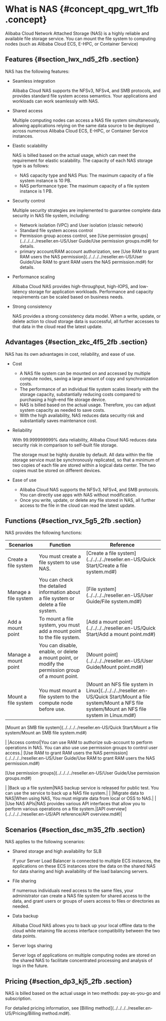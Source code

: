 # What is NAS {#concept_qpg_wrt_1fb .concept}

Alibaba Cloud Network Attached Storage \(NAS\) is a highly reliable and available file storage service. You can mount the file system to computing nodes \(such as Alibaba Cloud ECS, E-HPC, or Container Service\)

## Features {#section_lwx_nd5_2fb .section}

NAS has the following features:

-   Seamless integration

    Alibaba Cloud NAS supports the NFSv3, NFSv4, and SMB protocols, and provides standard file system access semantics. Your applications and workloads can work seamlessly with NAS.

-   Shared access

    Multiple computing nodes can access a NAS file system simultaneously, allowing applications relying on the same data source to be deployed across numerous Alibaba Cloud ECS, E-HPC, or Container Service instances.

-   Elastic scalability

    NAS is billed based on the actual usage, which can meet the requirement for elastic scalability. The capacity of each NAS storage type is as follows:

    -   NAS capacity type and NAS Plus: The maximum capacity of a file system instance is 10 PB.
    -   NAS performance type: The maximum capacity of a file system instance is 1 PB.
-   Security control

    Multiple security strategies are implemented to guarantee complete data security in NAS file system, including:

    -   Network isolation \(VPC\) and User isolation \(classic network\)
    -   Standard file system access control
    -   Permission group access control, see [Use permission groups](../../../../reseller.en-US/User Guide/Use permission groups.md#) for details.
    -   primary account/RAM account authorization, see [Use RAM to grant RAM users the NAS permission](../../../../reseller.en-US/User Guide/Use RAM to grant RAM users the NAS permission.md#) for details.
-   Performance scaling

    Alibaba Cloud NAS provides high-throughput, high-IOPS, and low-latency storage for application workloads. Performance and capacity requirements can be scaled based on business needs.

-   Strong consistency

    NAS provides a strong consistency data model. When a write, update, or delete action to cloud storage data is successful, all further accesses to that data in the cloud read the latest update.


## Advantages {#section_zkc_4f5_2fb .section}

NAS has its own advantages in cost, reliability, and ease of use.

-   Cost
    -   A NAS file system can be mounted on and accessed by multiple compute nodes, saving a large amount of copy and synchronization costs.
    -   The performance of an individual file system scales linearly with the storage capacity, substantially reducing costs compared to purchasing a high-end file storage device.
    -   NAS is billed based on the actual usage. Therefore, you can adjust system capacity as needed to save costs.
    -   With the high availability, NAS reduces data security risk and substantially saves maintenance cost.
-   Reliability

    With 99.999999999% data reliability, Alibaba Cloud NAS reduces data security risk in comparison to self-built file storage.

    The storage must be highly durable by default. All data within the file storage service must be synchronously replicated, so that a minimum of two copies of each file are stored within a logical data center. The two copies must be stored on different devices.

-   Ease of use
    -   Alibaba Cloud NAS supports the NFSv3, NFSv4, and SMB protocols. You can directly use apps with NAS without modification.
    -   Once you write, update, or delete any file stored in NAS, all further access to the file in the cloud can read the latest update.

## Functions {#section_rvx_5g5_2fb .section}

NAS provides the following functions:

|Scenarios|Function|Reference|
|---------|--------|---------|
|Create a file system|You must create a file system to use NAS.|[Create a file system](../../../../reseller.en-US/Quick Start/Create a file system.md#)|
|Manage a file system|You can check the detailed information about a file system or delete a file system.|[File system](../../../../reseller.en-US/User Guide/File system.md#)|
|Add a mount point|To mount a file system, you must add a mount point to the file system.|[Add a mount point](../../../../reseller.en-US/Quick Start/Add a mount point.md#)|
|Manage a mount point|You can disable, enable, or delete a mount point, or modify the permission group of a mount point.|[Mount point](../../../../reseller.en-US/User Guide/Mount point.md#)|
|Mount a file system|You must mount a file system to the compute node before use.| [Mount an NFS file system in Linux](../../../../reseller.en-US/Quick Start/Mount a file system/Mount a NFS file system/Mount an NFS file system in Linux.md#)

 [Mount an SMB file system](../../../../reseller.en-US/Quick Start/Mount a file system/Mount an SMB file system.md#)

 |
|Access control|You can use RAM to authorize sub-account to perform operations in NAS. You can also use use permission groups to control user access.| [Use RAM to grant RAM users the NAS permission](../../../../reseller.en-US/User Guide/Use RAM to grant RAM users the NAS permission.md#)

 [Use permission groups](../../../../reseller.en-US/User Guide/Use permission groups.md#)

 |
|Back up a file system|NAS backup service is released for public test. You can use the service to back up a NAS file system.| |
|Migrate data to NAS|When using NAS, You must migrate data from local or OSS to NAS.| |
|Use NAS APIs|NAS provides various API interfaces that allow you to perform various operations on a file system.|[API overview](../../../../reseller.en-US/API reference/API overview.md#)|

## Scenarios {#section_dsc_m35_2fb .section}

NAS applies to the following scenarios:

-   Shared storage and high availability for SLB

    If your Server Load Balancer is connected to multiple ECS instances, the applications on these ECS instances store the data on the shared NAS for data sharing and high availability of the load balancing servers.

-   File sharing

    If numerous individuals need access to the same files, your administrator can create a NAS file system for shared access to the data, and grant users or groups of users access to files or directories as needed.

-   Data backup

    Alibaba Cloud NAS allows you to back up your local offline data to the cloud while retaining file access interface compatibility between the two data points.

-   Server logs sharing

    Server logs of applications on multiple computing nodes are stored on the shared NAS to facilitate concentrated processing and analysis of logs in the future.


## Pricing {#section_dp3_kj5_2fb .section}

NAS is billed based on the actual usage in two methods: pay-as-you-go and subscription.

For detailed pricing information, see [Billing method](../../../../reseller.en-US/Pricing/Billing method.md#).

